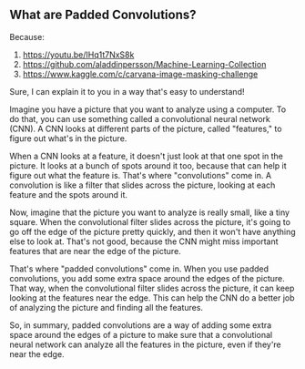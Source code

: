 ## What are Padded Convolutions?

Because:

1. https://youtu.be/IHq1t7NxS8k
2. https://github.com/aladdinpersson/Machine-Learning-Collection
3. https://www.kaggle.com/c/carvana-image-masking-challenge

Sure, I can explain it to you in a way that's easy to understand!

Imagine you have a picture that you want to analyze using a computer. To do that, you can use something called a convolutional neural network (CNN). A CNN looks at different parts of the picture, called "features," to figure out what's in the picture.

When a CNN looks at a feature, it doesn't just look at that one spot in the picture. It looks at a bunch of spots around it too, because that can help it figure out what the feature is. That's where "convolutions" come in. A convolution is like a filter that slides across the picture, looking at each feature and the spots around it.

Now, imagine that the picture you want to analyze is really small, like a tiny square. When the convolutional filter slides across the picture, it's going to go off the edge of the picture pretty quickly, and then it won't have anything else to look at. That's not good, because the CNN might miss important features that are near the edge of the picture.

That's where "padded convolutions" come in. When you use padded convolutions, you add some extra space around the edges of the picture. That way, when the convolutional filter slides across the picture, it can keep looking at the features near the edge. This can help the CNN do a better job of analyzing the picture and finding all the features.

So, in summary, padded convolutions are a way of adding some extra space around the edges of a picture to make sure that a convolutional neural network can analyze all the features in the picture, even if they're near the edge.
